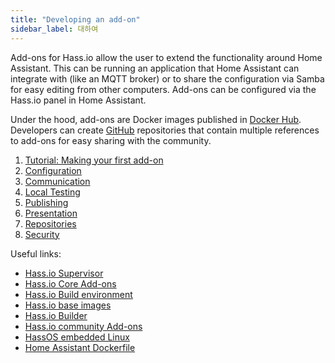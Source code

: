 ```yaml
---
title: "Developing an add-on"
sidebar_label: 대하여
---
```


Add-ons for Hass.io allow the user to extend the functionality around Home Assistant. This can be running an application that Home Assistant can integrate with (like an MQTT broker) or to share the configuration via Samba for easy editing from other computers. Add-ons can be configured via the Hass.io panel in Home Assistant.

Under the hood, add-ons are Docker images published in [Docker Hub](https://hub.docker.com/). Developers can create [GitHub](https://github.com) repositories that contain multiple references to add-ons for easy sharing with the community.

1. [Tutorial: Making your first add-on](hassio_addon_tutorial.md)
2. [Configuration](hassio_addon_config.md)
3. [Communication](hassio_addon_communication.md)
4. [Local Testing](hassio_addon_testing.md)
5. [Publishing](hassio_addon_publishing.md)
6. [Presentation](hassio_addon_presentation.md)
7. [Repositories](hassio_addon_repository.md)
8. [Security](hassio_addon_security.md)

Useful links:

* [Hass.io Supervisor](https://github.com/home-assistant/hassio)
* [Hass.io Core Add-ons](https://github.com/home-assistant/hassio-addons)
* [Hass.io Build environment](https://github.com/home-assistant/hassio-build)
* [Hass.io base images](https://github.com/home-assistant/hassio-base)
* [Hass.io Builder](https://github.com/home-assistant/hassio-builder)
* [Hass.io community Add-ons](https://github.com/hassio-addons)
* [HassOS embedded Linux](https://github.com/home-assistant/hassos)
* [Home Assistant Dockerfile](https://github.com/home-assistant/hassio-homeassistant)